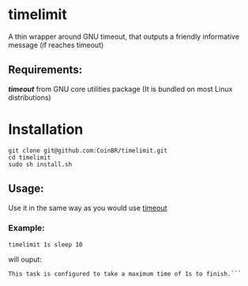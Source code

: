 # timelimit
A thin wrapper around GNU timeout, that outputs a friendly informative message (if reaches timeout)

## Requirements:
***timeout*** from GNU core utilities package (It is bundled on most Linux distributions)

# Installation
```
git clone git@github.com:CoinBR/timelimit.git
cd timelimit
sudo sh install.sh
```

## Usage:
Use it in the same way as you would use [timeout](https://www.gnu.org/software/coreutils/manual/html_node/timeout-invocation.html#timeout-invocation)

### Example:
```timelimit 1s sleep 10```

will ouput:
```TIMEOUT ERROR!
This task is configured to take a maximum time of 1s to finish.```
